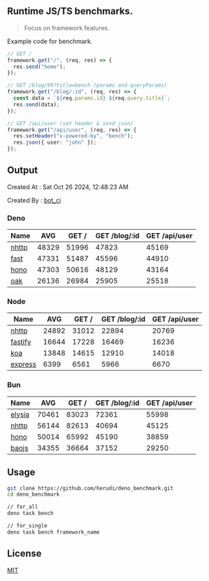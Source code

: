 ## Runtime JS/TS benchmarks.

> Focus on framework features.

Example code for benchmark.
```ts
// GET /
framework.get("/", (req, res) => {
  res.send("home");
});

// GET /blog/99?title=bench (params and queryParams)
framework.get("/blog/:id", (req, res) => {
  const data = `${req.params.id} ${req.query.title}`;
  res.send(data);
});

// GET /api/user (set header & send json)
framework.get("/api/user", (req, res) => {
  res.setHeader("x-powered-by", "bench");
  res.json({ user: "john" });
});
```

## Output
Created At : Sat Oct 26 2024, 12:48:23 AM

Created By : [bot_ci](https://github.com/herudi/deno_benchmarks/commits?author=github-actions%5Bbot%5D)


### Deno
|Name|AVG|GET /|GET /blog/:id|GET /api/user|
|----|----|----|----|----|
|[nhttp](https://github.com/nhttp/nhttp)|48329|51996|47823|45169|
|[fast](https://github.com/danteissaias/fast)|47331|51487|45596|44910|
|[hono](https://github.com/honojs/hono)|47303|50616|48129|43164|
|[oak](https://github.com/oakserver/oak)|26136|26984|25905|25518|
  


### Node
|Name|AVG|GET /|GET /blog/:id|GET /api/user|
|----|----|----|----|----|
|[nhttp](https://github.com/nhttp/nhttp)|24892|31012|22894|20769|
|[fastify](https://github.com/fastify/fastify)|16644|17228|16469|16236|
|[koa](https://github.com/koajs/koa)|13848|14615|12910|14018|
|[express](https://github.com/expressjs/express)|6399|6561|5966|6670|
  


### Bun
|Name|AVG|GET /|GET /blog/:id|GET /api/user|
|----|----|----|----|----|
|[elysia](https://github.com/elysiajs/elysia)|70461|83023|72361|55998|
|[nhttp](https://github.com/nhttp/nhttp)|56144|82613|40694|45125|
|[hono](https://github.com/honojs/hono)|50014|65992|45190|38859|
|[baojs](https://github.com/mattreid1/baojs)|34355|36664|37152|29250|
  



## Usage

```bash
git clone https://github.com/herudi/deno_benchmark.git
cd deno_benchmark

// for_all
deno task bench

// for_single
deno task bench framework_name
```

## License

[MIT](LICENSE)

